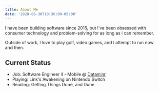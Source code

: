 ```yaml
---
title: About Me
date: '2020-05-30T10:30:00-05:00'
---
```


I have been building software since 2015, but I've been obsessed with consumer
technology and problem-solving for as long as I can remember.

Outside of work, I love to play golf, video games, and I attempt to run now and
then.

## Current Status

- Job: Software Engineer II - Mobile @ [Dataminr](https://www.dataminr.com/)
- Playing: Link's Awakening on Nintendo Switch
- Reading: Getting Things Done, and Dune
